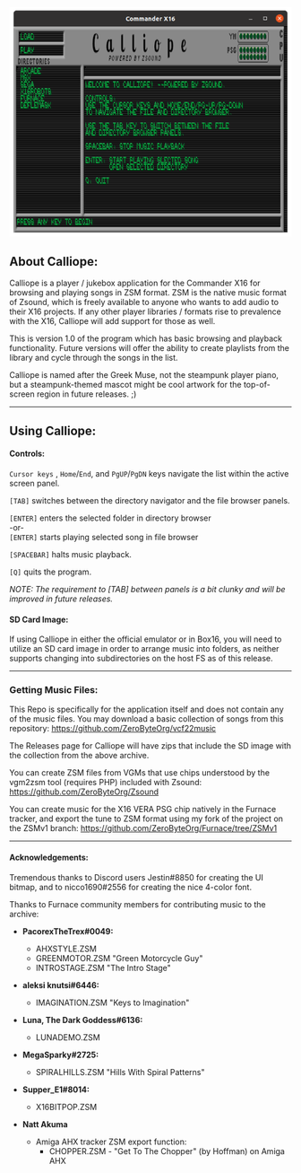 ![Screenshot](screenshot.png)

## About Calliope:

Calliope is a player / jukebox application for the Commander X16 for browsing and playing songs in ZSM format. ZSM is the native music format of Zsound, which is freely available to anyone who wants to add audio to their X16 projects. If any other player libraries / formats rise to prevalence with the
X16, Calliope will add support for those as well.

This is version 1.0 of the program which has basic browsing and playback functionality. Future versions will offer the ability to create playlists from the library and cycle through the songs in the list.

Calliope is named after the Greek Muse, not the steampunk player piano, but a steampunk-themed mascot might be cool artwork for the top-of-screen region in future releases. ;)

---
## Using Calliope:

#### Controls:
`Cursor keys` , `Home`/`End`, and `PgUP`/`PgDN` keys navigate the list within
the active screen panel.

`[TAB]` switches between the directory navigator and the file browser panels.

`[ENTER]` enters the selected folder in directory browser<br/>
-or-<br/>
`[ENTER]` starts playing selected song in file browser

`[SPACEBAR]` halts music playback.

`[Q]` quits the program.

*NOTE: The requirement to [TAB] between panels is a bit clunky and will be improved in future releases.*

#### SD Card Image:
If using Calliope in either the official emulator or in Box16, you will need to utilize an SD card image in order to arrange music into folders, as neither supports changing into subdirectories on the host FS as of this release.

---

### Getting Music Files:
This Repo is specifically for the application itself and does not contain any of the music files. You may download a basic collection of songs from this repository:
https://github.com/ZeroByteOrg/vcf22music

The Releases page for Calliope will have zips that include the SD image with the collection from the above archive.

You can create ZSM files from VGMs that use chips understood by the vgm2zsm tool (requires PHP) included with Zsound: https://github.com/ZeroByteOrg/Zsound

You can create music for the X16 VERA PSG chip natively in the Furnace tracker, and export the tune to ZSM format using my fork of the project on the ZSMv1 branch: https://github.com/ZeroByteOrg/Furnace/tree/ZSMv1

---

#### Acknowledgements:
Tremendous thanks to Discord users Jestin#8850 for creating the UI bitmap, and to nicco1690#2556 for creating the nice 4-color font.

Thanks to Furnace community members for contributing music to the archive:
<br/>
* **PacorexTheTrex#0049:**
  * AHXSTYLE.ZSM
  * GREENMOTOR.ZSM "Green Motorcycle Guy"
  * INTROSTAGE.ZSM "The Intro Stage"


* **aleksi knutsi#6446:**
  * IMAGINATION.ZSM "Keys to Imagination"


* **Luna, The Dark Goddess#6136:**
  * LUNADEMO.ZSM


* **MegaSparky#2725:**
  * SPIRALHILLS.ZSM "Hills With Spiral Patterns"


* **Supper_E1#8014:**
  * X16BITPOP.ZSM


* **Natt Akuma**
  * Amiga AHX tracker ZSM export function:
    * CHOPPER.ZSM - "Get To The Chopper" (by Hoffman) on Amiga AHX
